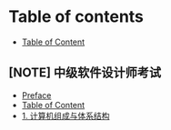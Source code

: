 # Table of contents

* [Table of Content](README.md)

## \[NOTE\] 中级软件设计师考试

* [Preface](note-sdtest/preface.md)
* [Table of Content](note-sdtest/table-of-content.md)
* [1. 计算机组成与体系结构](note-sdtest/untitled.md)

